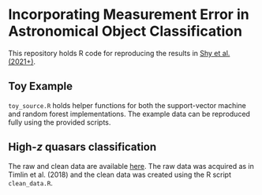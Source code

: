 # Incorporating Measurement Error in Astronomical Object Classification

This repository holds R code for reproducing the results in [Shy et al. (2021+)](https://arxiv.org/abs/2112.06831).

## Toy Example

``toy_source.R`` holds helper functions for both the support-vector machine and random forest implementations. The example data can be reproduced fully using the provided scripts.

## High-_z_ quasars classification

The raw and clean data are available [here](https://pennstateoffice365-my.sharepoint.com/:f:/g/personal/sxs1825_psu_edu/EtVh-D0b08ZFqSRymu-c8BoBAdaI-3Fe3z0WOFCZXGmmFw?e=Hch52W). The raw data was acquired as in Timlin et al. (2018) and the clean data was created using the R script ``clean_data.R``.
